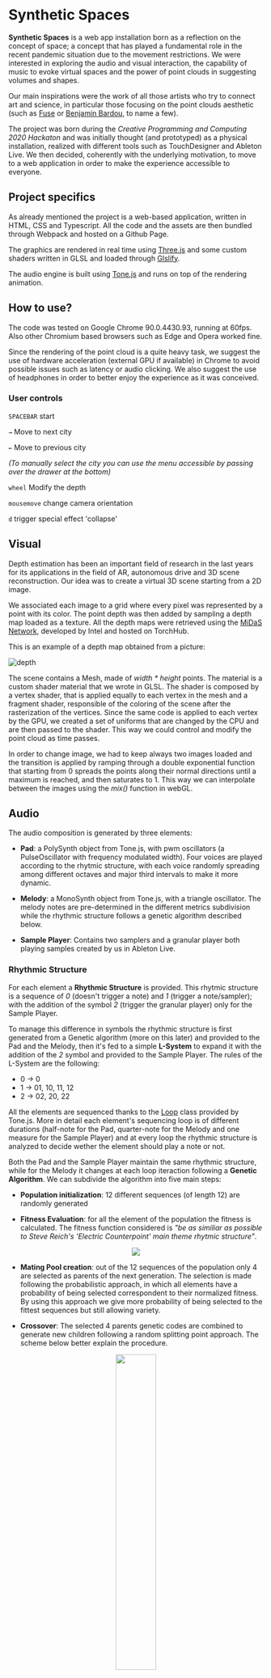 # Synthetic Spaces
**Synthetic Spaces** is a web app installation born as a reflection on the concept of space; a concept that has played a fundamental role in the recent pandemic situation due to the movement restrictions.
We were interested in exploring the audio and visual interaction, the capability of music to evoke virtual spaces and the power of point clouds in suggesting volumes and shapes. 

Our main inspirations were the work of all those artists who try to connect art and science, in particular those focusing on the point clouds aesthetic (such as [Fuse](https://www.fuseworks.it/) or [Benjamin Bardou](https://benjaminbardou.com/), to name a few).

The project was born during the *Creative Programming and Computing 2020 Hackaton* and was initially thought (and prototyped) as a physical installation, realized with different tools such as TouchDesigner and Ableton Live. We then decided, coherently with the underlying motivation, to move to a web application in order to make the experience accessible to everyone.

## Project specifics
As already mentioned the project is a web-based application, written in HTML, CSS and Typescript. All the code and the assets are then bundled through Webpack and hosted on a Github Page.

The graphics are rendered in real time using [Three.js](https://github.com/mrdoob/three.js) and some custom shaders written in GLSL and loaded through [Glslify](https://github.com/glslify/glslify).

The audio engine is built using [Tone.js](https://github.com/Tonejs/Tone.js) and runs on top of the rendering animation.


## How to use?
The code was tested on Google Chrome 90.0.4430.93, running at 60fps. Also other Chromium based browsers such as Edge and Opera worked fine.

Since the rendering of the point cloud is a quite heavy task, we suggest the use of hardware acceleration (external GPU if available) in Chrome to avoid possible issues such as latency or audio clicking.
We also suggest the use of headphones in order to better enjoy the experience as it was conceived.

### User controls

`SPACEBAR` start 

`→` Move to next city

`←` Move to previous city

_(To manually select the city you can use the menu accessible by passing over the drawer at the bottom)_

`wheel` Modify the depth

`mousemove` change camera orientation

`d` trigger special effect 'collapse'


## Visual
Depth estimation has been an important field of research in the last years for its applications in the field of AR, autonomous drive and 3D scene reconstruction.
Our idea was to create a virtual 3D scene starting from a 2D image.

We associated each image to a grid where every pixel was represented by a point with its color. The point depth was then added by sampling a depth map loaded as a texture. 
All the depth maps were retrieved using the [MiDaS Network](https://github.com/intel-isl/MiDaS), developed by Intel and hosted on TorchHub. 

This is an example of a depth map obtained from a picture:

![depth](./readme/depth_example.png)

The scene contains a Mesh, made of _width * height_ points. The material is a custom shader material that we wrote in GLSL. 
The shader is composed by a vertex shader, that is applied equally to each vertex in the mesh and a fragment shader, responsible of the coloring of the scene after the rasterization of the vertices.
Since the same code is applied to each vertex by the GPU, we created a set of uniforms that are changed by the CPU and are then passed to the shader. This way we could control and modify the point cloud as time passes.

In order to change image, we had to keep always two images loaded and the transition is applied by ramping through a double exponential function that starting from 0 spreads the points along their normal directions until a maximum is reached, and then saturates to 1. This way we can interpolate between the images using the _mix()_ function in webGL. 

## Audio
The audio composition is generated by three elements: 
- **Pad**: a PolySynth object from Tone.js, with pwm oscillators (a PulseOscillator with frequency modulated width). Four voices are played according to the rhytmic structure, with each voice randomly spreading among different octaves and major third intervals to make it more dynamic.

- **Melody**: a MonoSynth object from Tone.js, with a triangle oscillator. The melody notes are pre-determined in the different metrics subdivision while the rhythmic structure follows a genetic algorithm described below.

- **Sample Player**: Contains two samplers and a granular player both playing samples created by us in Ableton Live.

### Rhythmic Structure
For each element a **Rhythmic Structure** is provided. This rhytmic structure is a sequence of *0* (doesn't trigger a note) and *1* (trigger a note/sampler);  with the addition of the symbol *2* (trigger the granular player) only for the Sample Player.

To manage this difference in symbols the rhythmic structure is first generated from a Genetic algorithm (more on this later) and provided to the Pad and the Melody, then it's fed to a simple **L-System** to expand it with the addition of the *2* symbol and provided to the Sample Player. 
The rules of the L-System are the following:
- 0 -> 0
- 1 -> 01, 10, 11, 12
- 2 -> 02, 20, 22

All the elements are sequenced thanks to the [Loop](https://tonejs.github.io/docs/14.7.77/Loop.html) class provided by Tone.js. More in detail each element's sequencing loop is of different durations (half-note for the Pad, quarter-note for the Melody and one measure for the Sample Player) and at every loop the rhythmic structure is analyzed to decide wether the element should play a note or not.

Both the Pad and the Sample Player maintain the same rhythmic structure, while for the Melody it changes at each loop iteraction following a **Genetic Algorithm**. We can subdivide the algorithm into five main steps:

- **Population initialization**: 12 different sequences (of length 12) are randomly generated

- **Fitness Evaluation**: for all the element of the population the fitness is calculated. The fitness function considered is _"be as similiar as possible to Steve Reich's 'Electric Counterpoint' main theme rhytmic structure"_.

<p align="center">
  <img src="./readme/counterpoint.png" />
</p>

- **Mating Pool creation**: out of the 12 sequences of the population only 4 are selected as parents of the next generation. The selection is made following the probabilistic approach, in which all elements have a probability of being selected correspondent to their normalized fitness. By using this approach we give more probability of being selected to the fittest sequences but still allowing variety.

- **Crossover**: The selected 4 parents genetic codes are combined to generate new children following a random splitting point approach. The scheme below better explain the procedure.

<p align="center">
  <img src="./readme/Crossover.jpg" width=40%/>
</p>

- **Mutation**: Each element of the sequence has a probability to mutate (from 0 to 1 and viceversa) that is given by the mutation rate, set as 0,2.

The generated children become the new population and the algorithm iterate again from the Fitness Evaluation step. The actual melody rhythmic structure is selected after the Fitness Evaluation step as the fittest one.

## Weather Data
To further enhance the immersivity, we incorporated real time weather data from the selected city. 
The data is retrieved using the [OpenWeatherMap API](https://openweathermap.org/).

Every time the user changes the city, the weather is retrieved and it affects both audio and visual. In particular the mode in which Pad and Melody are playing will change accordingly to the table below.

| Weather       | Mode          | Chord | Effect |
| ------------- |:-------------:| :-----:| :-----:|
| Clear         | Ionian        | maj   | Brighten |
| Clouds        | Dorian        |   powerchord | Darken |
| Rain          | Aeolian       |    min7 | Drops+Darken |
| Snow          | Myxolidian    |    maj13 | Whiten+Drops |
| Mist          | Phrygian      |    min11 | Murky |
| Extreme       | Locrian       |    m7b/b5 | Collapse |
| Default       | Lydian        |    aug4 | None |

The effects are applied in the shader.

- Brighten: multiply each pixel by a certain value.

- Darken: divide each pixel by a certain value.

- Drops: random pixels increase their dimension as if they were hit by a rain drop.

- Whiten: adds a white overlay and animates as the rain condition.

- Murky: adds a grey overlay.

- Collapse: since the extreme state is associated to catastrophical events such as earthquakes, we mapped it to the locrian mode (notably the most dissonant). Also the point cloud will "collapse" while a frequency shifter is applied to the whole audio stream. This weather condition is extremely rare, so the user can activate it manually using the `d` key.



Images
## Interactions 


User can rotate the camera with the mouse. This orientation will also affect the panning of the audio, as if the speaker was oriented together with the center of the point cloud and moving consequently.

## Considerations

### Known issues
As far as we know, Safari is not supported.

## Run on your machine
Requirements: Node.js and an active account with an API access key to OpenWeatherMap. 



- Clone the repo
- Create a .env file with the following format: `KEY_WEATHER = ' ... '`
- Run npm install ....
- Run npm start and build on your local host
